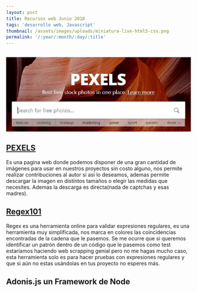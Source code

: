 ```yaml
---
layout: post
title: Recursos web Junio 2018
tags: 'desarrollo web, Javascript'
thumbnail: /assets/images/uploads/miniatura-live-html5-css.png
permalink: '/:year/:month/:day/:title'
---
```

## 

![pexels](/assets/images/uploads/pexels.JPG)

## [PEXELS](https://www.pexels.com)

Es una pagina web donde podemos disponer de una gran cantidad de imágenes para usar en nuestros proyectos sin costo alguno, nos permite realizar contribuciones al autor si así lo deseamos, ademas permite descargar la imagen en distintos tamaños o elegir las medidas que necesites. Ademas la descarga es directa(nada de captchas y esas madres).

## [Regex101](https://regex101.com)

Regex es una herramienta online para validar expresiones regulares, es una herramienta muy simplificada, nos marca en colores las coincidencias encontradas de la cadena que le pasemos. Se me ocurre que si queremos identificar un patrón dentro de un código que le pasemos como test estaríamos haciendo web scrapping genial pero no me hagas mucho caso, esta herramienta solo es para hacer pruebas con expresiones regulares y que si aún no estas usándolas en tus proyecto no esperes más.

## Adonis.js un Framework de Node
